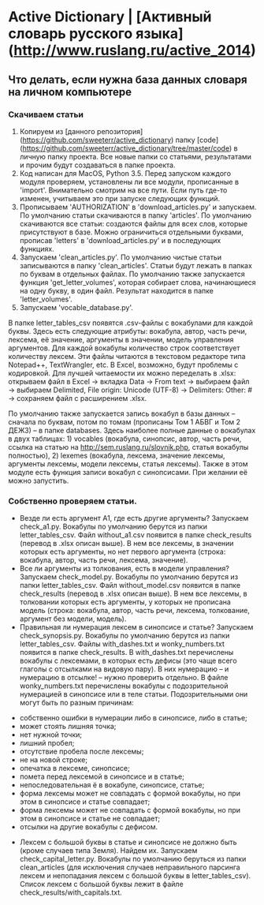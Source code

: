 # Active Dictionary | [Активный словарь русского языка] (http://www.ruslang.ru/active_2014)
## Что делать, если нужна база данных словаря на личном компьютере
### Скачиваем статьи
1. Копируем из [данного репозитория] (https://github.com/sweeterr/active_dictionary) папку [code] (https://github.com/sweeterr/active_dictionary/tree/master/code) в личную папку проекта. Все новые папки со статьями, результатами и прочим будут создаваться в папке проекта.
2. Код написан для MacOS, Python 3.5. Перед запуском каждого модуля проверяем, установлены ли все модули, прописанные в 'import'. Внимательно смотрим на все пути. Если путь где-то изменен, учитываем это при запуске следующих функций.
3. Прописываем 'AUTHORIZATION' в 'download_articles.py' и запускаем. По умолчанию статьи скачиваются в папку 'articles'. По умолчанию скачиваются все статьи: создаются файлы для всех слов, которые присутствуют в базе. Можно ограничиться отдельными буквами, прописав 'letters' в 'download_articles.py' и в последующих функциях.
4. Запускаем 'clean_articles.py'. По умолчанию чистые статьи записываются в папку 'clean_articles'. Статьи будут лежать в папках по буквам в отдельных файлах. По умолчанию также запускается функция 'get_letter_volumes', которая собирает слова, начинающиеся на одну букву, в один файл. Результат находится в папке 'letter_volumes'.
5. Запускаем 'vocable_database.py'.

В папке letter_tables_csv появятся .csv-файлы с вокабулами для каждой буквы. Здесь есть следующие атрибуты: вокабула, автор, часть речи, лексема, её значение, аргументы в значении, модель управления аргументов. Для каждой вокабулы количество строк соответствует количеству лексем. Эти файлы читаются в текстовом редакторе типа Notepad++, TextWrangler, etc. В Excel, возможно, будут проблемы с кодировкой. Для лучшей читаемости их можно переделать в .xlsx: открываем файл в Excel → вкладка Data → From text → выбираем файл → выбираем Delimited, File origin: Unicode (UTF-8) → Delimiters: Other: # → сохраняем файл с расширением .xlsx.

По умолчанию также запускается запись вокабул в базы данных – сначала по буквам, потом по томам (прописаны Том 1 АБВГ и Том 2 ДЕЖЗ) – в папке databases. Здесь наиболее полные данные о вокабулах в двух таблицах: 1) vocables (вокабула, синопсис, автор, часть речи, ссылка на статью на http://sem.ruslang.ru/slovnik.php, статья вокабулы полностью), 2) lexemes (вокабула, лексема, значение лексемы, аргументы лексемы, модели лексемы, статья лексемы).
Также в этом модуле есть функция записи вокабул с синопсисами. При желании её можно запустить.
### Собственно проверяем статьи.
* Везде ли есть аргумент A1, где есть другие аргументы?
Запускаем check_a1.py. Вокабулы по умолчанию берутся из папки letter_tables_csv. Файл without_a1.csv появится в папке check_results (перевод в .xlsx описан выше). В нем все лексемы, в значении которых есть аргументы, но нет первого аргумента (строка: вокабула, автор, часть речи, лексема, значение).
* Все ли аргументы из толкования, есть в модели управления?
Запускаем check_model.py. Вокабулы по умолчанию берутся из папки letter_tables_csv. Файл without_model.csv появится в папке check_results (перевод в .xlsx описан выше). В нем все лексемы, в толковании которых есть аргументы, у которых не прописана модель (строка: вокабула, автор, часть речи, лексема, толкование, аргумент без модели, модель).
* Правильная ли нумерация лексем в синопсисе и статье?
Запускаем check_synopsis.py. Вокабулы по умолчанию берутся из папки letter_tables_csv. Файлы with_dashes.txt и wonky_numbers.txt появится в папке check_results. В with_dashes.txt перечислены вокабулы с лексемами, в которых есть дефисы (это чаще всего глаголы с отсылками на видовую пару). В них нумерацию – и нумерацию в отсылке! – нужно проверить отдельно. В файле wonky_numbers.txt перечислены вокабулы с подозрительной нумерацией в синопсисе или в теле статьи. Подозрительными они могут быть по разным причинам:
- собственно ошибки в нумерации либо в синопсисе, либо в статье; 
- может стоять лишняя точка;
- нет нужной точки; 
- лишний пробел;
- отсутствие пробела после лексемы;
- не на новой строке;
- опечатка в лексеме, синопсисе; 
- помета перед лексемой в синопсисе и в статье;
- непоследовательная ё в вокабуле, синопсисе, статье;
- форма лексемы может не совпадать с формой вокабулы, но при этом в синопсисе и статье совпадает;
- форма лексемы может не совпадать с формой вокабулы, но при этом в синопсисе и статье не совпадает;
- отсылки на другие вокабулы с дефисом.
* Лексем с большой буквы в статье и синопсисе не должно быть (кроме случаев типа Земля). Найдем их.
Запускаем check_capital_letter.py. Вокабулы по умолчанию беруться из папки clean_articles (для исключения случаев неправильного парсинга лексем и непопадания лексем с большой буквы в letter_tables_csv). Список лексем с большой буквы лежит в файле check_results/with_capitals.txt.
